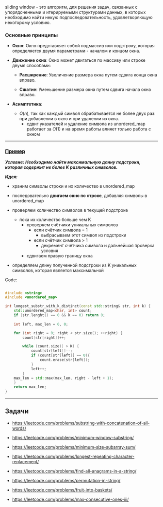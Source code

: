 sliding window - это алгоритм, для решения задач, связанных с упорядоченными и итерируемыми структурами данных, в которых необходимо найти некую подпоследовательность, удовлетворяющую некоторому условию.


### Основные принципы

-  **Окно**: Окно представляет собой подмассив или подстроку, которая определяется двумя параметрами - началом и концом окна.
    
- **Движение окна**: Окно может двигаться по массиву или строке двумя способами:
    
    - **Расширение**: Увеличение размера окна путем сдвига конца окна вправо.
        
    - **Сжатие**: Уменьшение размера окна путем сдвига начала окна вправо.

- **Асимптотика:** 
	- $O(n)$, так как каждый символ обрабатывается не более двух раз: при добавлении в окно и при удалении из окна.
		- сдвиг указателей и удаление символа из unordered_map работает за $O(1)$ и на время работы влияет только работа с окном
	
---

### [Пример](https://www.geeksforgeeks.org/problems/length-of-the-longest-substring3036/1)

***Условие: Необходимо найти максимальную длину подстроки, которая содержит не более K различных символов.***


***Идея:***

- храним символы строки и их количество в unordered_map 

- последовательно **двигаем окно по строке**, добавляя символы в unordered_map

- проверяем количество символов в текущей подстроке
	- пока их количество больше чем K
		- проверяем счётчики уникальных символов
			- если счётчик символа = 1
				- выбрасываем этот символ из подстроки
			- если счётчик символа > 1
				- декремент счётчика символа и дальнейшая проверка условия
		- сдвигаем правую границу окна

- определяем длину полученной подстроки из K уникальных символов, которая является максимальной


Code:

``` c++

#include <string>
#include <unordered_map>

int longest_substr_with_k_distinct(const std::string& str, int k) {
	std::unordered_map<char, int> count;
	if (str.lenght() == 0 && k == 0) return 0;
	
	int left, max_len = 0, 0;

	for (int right = 0; right < str.size(); ++right) {
		count[str[right]]++;

		while (count.size() > K) {
			count[str[left]]--;
			if (count[str[left]] == 0){
				count.erase(str[left]);
			}
			left++;
		}
	max_len = std::max(max_len, right - left + 1);
	}
	return max_len;
}
```

---
## Задачи

- https://leetcode.com/problems/substring-with-concatenation-of-all-words/

- https://leetcode.com/problems/minimum-window-substring/

- https://leetcode.com/problems/minimum-size-subarray-sum/

- https://leetcode.com/problems/longest-repeating-character-replacement/

- https://leetcode.com/problems/find-all-anagrams-in-a-string/

- https://leetcode.com/problems/permutation-in-string/

- https://leetcode.com/problems/fruit-into-baskets/

- https://leetcode.com/problems/max-consecutive-ones-iii/